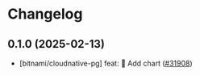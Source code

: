 # Changelog

## 0.1.0 (2025-02-13)

* [bitnami/cloudnative-pg] feat: :tada: Add chart ([#31908](https://github.com/bitnami/charts/pull/31908))
